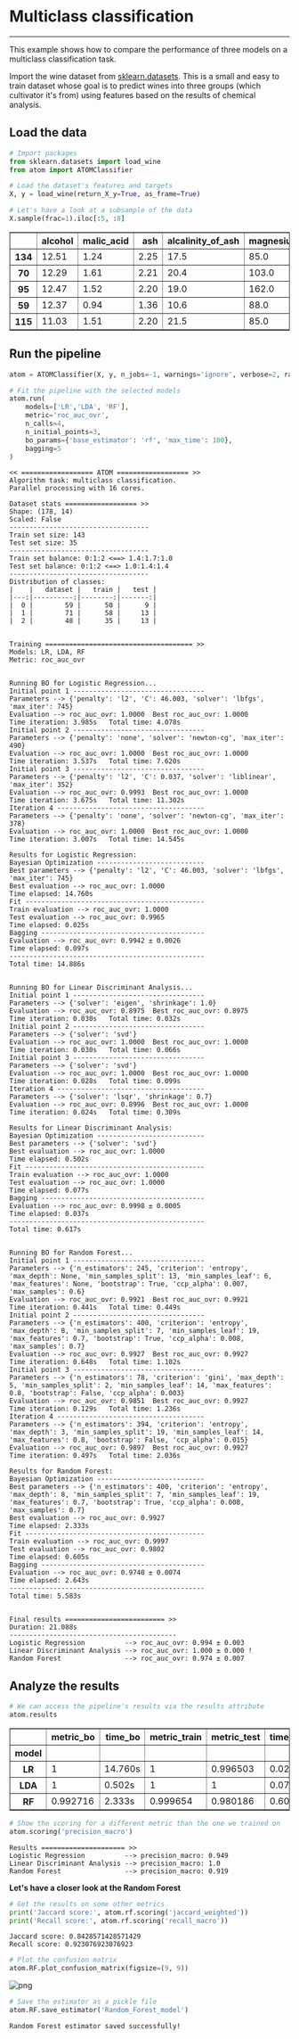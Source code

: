 # Multiclass classification
---------------------------------

This example shows how to compare the performance of three models on a multiclass classification task.

Import the wine dataset from [sklearn.datasets](https://scikit-learn.org/stable/datasets/index.html#breast-cancer-wisconsin-diagnostic-dataset). This is a small and easy to train dataset whose goal is to predict wines into three groups (which cultivator it's from) using features based on the results of chemical analysis.

## Load the data


```python
# Import packages
from sklearn.datasets import load_wine
from atom import ATOMClassifier
```


```python
# Load the dataset's features and targets
X, y = load_wine(return_X_y=True, as_frame=True)

# Let's have a look at a subsample of the data
X.sample(frac=1).iloc[:5, :8]
```




<div>
<style scoped>
    .dataframe tbody tr th:only-of-type {
        vertical-align: middle;
    }

    .dataframe tbody tr th {
        vertical-align: top;
    }

    .dataframe thead th {
        text-align: right;
    }
</style>
<table border="1" class="dataframe">
  <thead>
    <tr style="text-align: right;">
      <th></th>
      <th>alcohol</th>
      <th>malic_acid</th>
      <th>ash</th>
      <th>alcalinity_of_ash</th>
      <th>magnesium</th>
      <th>total_phenols</th>
      <th>flavanoids</th>
      <th>nonflavanoid_phenols</th>
    </tr>
  </thead>
  <tbody>
    <tr>
      <th>134</th>
      <td>12.51</td>
      <td>1.24</td>
      <td>2.25</td>
      <td>17.5</td>
      <td>85.0</td>
      <td>2.00</td>
      <td>0.58</td>
      <td>0.60</td>
    </tr>
    <tr>
      <th>70</th>
      <td>12.29</td>
      <td>1.61</td>
      <td>2.21</td>
      <td>20.4</td>
      <td>103.0</td>
      <td>1.10</td>
      <td>1.02</td>
      <td>0.37</td>
    </tr>
    <tr>
      <th>95</th>
      <td>12.47</td>
      <td>1.52</td>
      <td>2.20</td>
      <td>19.0</td>
      <td>162.0</td>
      <td>2.50</td>
      <td>2.27</td>
      <td>0.32</td>
    </tr>
    <tr>
      <th>59</th>
      <td>12.37</td>
      <td>0.94</td>
      <td>1.36</td>
      <td>10.6</td>
      <td>88.0</td>
      <td>1.98</td>
      <td>0.57</td>
      <td>0.28</td>
    </tr>
    <tr>
      <th>115</th>
      <td>11.03</td>
      <td>1.51</td>
      <td>2.20</td>
      <td>21.5</td>
      <td>85.0</td>
      <td>2.46</td>
      <td>2.17</td>
      <td>0.52</td>
    </tr>
  </tbody>
</table>
</div>



## Run the pipeline


```python
atom = ATOMClassifier(X, y, n_jobs=-1, warnings='ignore', verbose=2, random_state=1)

# Fit the pipeline with the selected models
atom.run(
    models=['LR','LDA', 'RF'],
    metric='roc_auc_ovr',
    n_calls=4,
    n_initial_points=3,
    bo_params={'base_estimator': 'rf', 'max_time': 100},
    bagging=5
)
```

    << ================== ATOM ================== >>
    Algorithm task: multiclass classification.
    Parallel processing with 16 cores.
    
    Dataset stats ================== >>
    Shape: (178, 14)
    Scaled: False
    -----------------------------------
    Train set size: 143
    Test set size: 35
    -----------------------------------
    Train set balance: 0:1:2 <==> 1.4:1.7:1.0
    Test set balance: 0:1:2 <==> 1.0:1.4:1.4
    -----------------------------------
    Distribution of classes:
    |    |   dataset |   train |   test |
    |---:|----------:|--------:|-------:|
    |  0 |        59 |      50 |      9 |
    |  1 |        71 |      58 |     13 |
    |  2 |        48 |      35 |     13 |
    
    
    Training ===================================== >>
    Models: LR, LDA, RF
    Metric: roc_auc_ovr
    
    
    Running BO for Logistic Regression...
    Initial point 1 ---------------------------------
    Parameters --> {'penalty': 'l2', 'C': 46.003, 'solver': 'lbfgs', 'max_iter': 745}
    Evaluation --> roc_auc_ovr: 1.0000  Best roc_auc_ovr: 1.0000
    Time iteration: 3.985s   Total time: 4.078s
    Initial point 2 ---------------------------------
    Parameters --> {'penalty': 'none', 'solver': 'newton-cg', 'max_iter': 490}
    Evaluation --> roc_auc_ovr: 1.0000  Best roc_auc_ovr: 1.0000
    Time iteration: 3.537s   Total time: 7.620s
    Initial point 3 ---------------------------------
    Parameters --> {'penalty': 'l2', 'C': 0.037, 'solver': 'liblinear', 'max_iter': 352}
    Evaluation --> roc_auc_ovr: 0.9993  Best roc_auc_ovr: 1.0000
    Time iteration: 3.675s   Total time: 11.302s
    Iteration 4 -------------------------------------
    Parameters --> {'penalty': 'none', 'solver': 'newton-cg', 'max_iter': 378}
    Evaluation --> roc_auc_ovr: 1.0000  Best roc_auc_ovr: 1.0000
    Time iteration: 3.007s   Total time: 14.545s
    
    Results for Logistic Regression:         
    Bayesian Optimization ---------------------------
    Best parameters --> {'penalty': 'l2', 'C': 46.003, 'solver': 'lbfgs', 'max_iter': 745}
    Best evaluation --> roc_auc_ovr: 1.0000
    Time elapsed: 14.760s
    Fit ---------------------------------------------
    Train evaluation --> roc_auc_ovr: 1.0000
    Test evaluation --> roc_auc_ovr: 0.9965
    Time elapsed: 0.025s
    Bagging -----------------------------------------
    Evaluation --> roc_auc_ovr: 0.9942 ± 0.0026
    Time elapsed: 0.097s
    -------------------------------------------------
    Total time: 14.886s
    
    
    Running BO for Linear Discriminant Analysis...
    Initial point 1 ---------------------------------
    Parameters --> {'solver': 'eigen', 'shrinkage': 1.0}
    Evaluation --> roc_auc_ovr: 0.8975  Best roc_auc_ovr: 0.8975
    Time iteration: 0.030s   Total time: 0.032s
    Initial point 2 ---------------------------------
    Parameters --> {'solver': 'svd'}
    Evaluation --> roc_auc_ovr: 1.0000  Best roc_auc_ovr: 1.0000
    Time iteration: 0.030s   Total time: 0.066s
    Initial point 3 ---------------------------------
    Parameters --> {'solver': 'svd'}
    Evaluation --> roc_auc_ovr: 1.0000  Best roc_auc_ovr: 1.0000
    Time iteration: 0.028s   Total time: 0.099s
    Iteration 4 -------------------------------------
    Parameters --> {'solver': 'lsqr', 'shrinkage': 0.7}
    Evaluation --> roc_auc_ovr: 0.8996  Best roc_auc_ovr: 1.0000
    Time iteration: 0.024s   Total time: 0.309s
    
    Results for Linear Discriminant Analysis:         
    Bayesian Optimization ---------------------------
    Best parameters --> {'solver': 'svd'}
    Best evaluation --> roc_auc_ovr: 1.0000
    Time elapsed: 0.502s
    Fit ---------------------------------------------
    Train evaluation --> roc_auc_ovr: 1.0000
    Test evaluation --> roc_auc_ovr: 1.0000
    Time elapsed: 0.077s
    Bagging -----------------------------------------
    Evaluation --> roc_auc_ovr: 0.9998 ± 0.0005
    Time elapsed: 0.037s
    -------------------------------------------------
    Total time: 0.617s
    
    
    Running BO for Random Forest...
    Initial point 1 ---------------------------------
    Parameters --> {'n_estimators': 245, 'criterion': 'entropy', 'max_depth': None, 'min_samples_split': 13, 'min_samples_leaf': 6, 'max_features': None, 'bootstrap': True, 'ccp_alpha': 0.007, 'max_samples': 0.6}
    Evaluation --> roc_auc_ovr: 0.9921  Best roc_auc_ovr: 0.9921
    Time iteration: 0.441s   Total time: 0.449s
    Initial point 2 ---------------------------------
    Parameters --> {'n_estimators': 400, 'criterion': 'entropy', 'max_depth': 8, 'min_samples_split': 7, 'min_samples_leaf': 19, 'max_features': 0.7, 'bootstrap': True, 'ccp_alpha': 0.008, 'max_samples': 0.7}
    Evaluation --> roc_auc_ovr: 0.9927  Best roc_auc_ovr: 0.9927
    Time iteration: 0.648s   Total time: 1.102s
    Initial point 3 ---------------------------------
    Parameters --> {'n_estimators': 78, 'criterion': 'gini', 'max_depth': 5, 'min_samples_split': 2, 'min_samples_leaf': 14, 'max_features': 0.8, 'bootstrap': False, 'ccp_alpha': 0.003}
    Evaluation --> roc_auc_ovr: 0.9851  Best roc_auc_ovr: 0.9927
    Time iteration: 0.129s   Total time: 1.236s
    Iteration 4 -------------------------------------
    Parameters --> {'n_estimators': 394, 'criterion': 'entropy', 'max_depth': 3, 'min_samples_split': 19, 'min_samples_leaf': 14, 'max_features': 0.8, 'bootstrap': False, 'ccp_alpha': 0.015}
    Evaluation --> roc_auc_ovr: 0.9897  Best roc_auc_ovr: 0.9927
    Time iteration: 0.497s   Total time: 2.036s
    
    Results for Random Forest:         
    Bayesian Optimization ---------------------------
    Best parameters --> {'n_estimators': 400, 'criterion': 'entropy', 'max_depth': 8, 'min_samples_split': 7, 'min_samples_leaf': 19, 'max_features': 0.7, 'bootstrap': True, 'ccp_alpha': 0.008, 'max_samples': 0.7}
    Best evaluation --> roc_auc_ovr: 0.9927
    Time elapsed: 2.333s
    Fit ---------------------------------------------
    Train evaluation --> roc_auc_ovr: 0.9997
    Test evaluation --> roc_auc_ovr: 0.9802
    Time elapsed: 0.605s
    Bagging -----------------------------------------
    Evaluation --> roc_auc_ovr: 0.9740 ± 0.0074
    Time elapsed: 2.643s
    -------------------------------------------------
    Total time: 5.583s
    
    
    Final results ========================= >>
    Duration: 21.088s
    ------------------------------------------
    Logistic Regression          --> roc_auc_ovr: 0.994 ± 0.003
    Linear Discriminant Analysis --> roc_auc_ovr: 1.000 ± 0.000 !
    Random Forest                --> roc_auc_ovr: 0.974 ± 0.007
    

## Analyze the results


```python
# We can access the pipeline's results via the results attribute
atom.results
```




<div>
<style scoped>
    .dataframe tbody tr th:only-of-type {
        vertical-align: middle;
    }

    .dataframe tbody tr th {
        vertical-align: top;
    }

    .dataframe thead th {
        text-align: right;
    }
</style>
<table border="1" class="dataframe">
  <thead>
    <tr style="text-align: right;">
      <th></th>
      <th>metric_bo</th>
      <th>time_bo</th>
      <th>metric_train</th>
      <th>metric_test</th>
      <th>time_fit</th>
      <th>mean_bagging</th>
      <th>std_bagging</th>
      <th>time_bagging</th>
      <th>time</th>
    </tr>
    <tr>
      <th>model</th>
      <th></th>
      <th></th>
      <th></th>
      <th></th>
      <th></th>
      <th></th>
      <th></th>
      <th></th>
      <th></th>
    </tr>
  </thead>
  <tbody>
    <tr>
      <th>LR</th>
      <td>1</td>
      <td>14.760s</td>
      <td>1</td>
      <td>0.996503</td>
      <td>0.025s</td>
      <td>0.994172</td>
      <td>0.00255349</td>
      <td>0.097s</td>
      <td>14.886s</td>
    </tr>
    <tr>
      <th>LDA</th>
      <td>1</td>
      <td>0.502s</td>
      <td>1</td>
      <td>1</td>
      <td>0.077s</td>
      <td>0.999767</td>
      <td>0.0004662</td>
      <td>0.037s</td>
      <td>0.617s</td>
    </tr>
    <tr>
      <th>RF</th>
      <td>0.992716</td>
      <td>2.333s</td>
      <td>0.999654</td>
      <td>0.980186</td>
      <td>0.605s</td>
      <td>0.974022</td>
      <td>0.00735105</td>
      <td>2.643s</td>
      <td>5.583s</td>
    </tr>
  </tbody>
</table>
</div>




```python
# Show the scoring for a different metric than the one we trained on
atom.scoring('precision_macro')
```

    Results ===================== >>
    Logistic Regression          --> precision_macro: 0.949
    Linear Discriminant Analysis --> precision_macro: 1.0
    Random Forest                --> precision_macro: 0.919
    

**Let's have a closer look at the Random Forest**


```python
# Get the results on some other metrics
print('Jaccard score:', atom.rf.scoring('jaccard_weighted'))
print('Recall score:', atom.rf.scoring('recall_macro'))
```

    Jaccard score: 0.8428571428571429
    Recall score: 0.923076923076923
    


```python
# Plot the confusion matrix
atom.RF.plot_confusion_matrix(figsize=(9, 9))
```


![png](output_11_0.png)



```python
# Save the estimator as a pickle file
atom.RF.save_estimator('Random_Forest_model')
```

    Random Forest estimator saved successfully!
    
